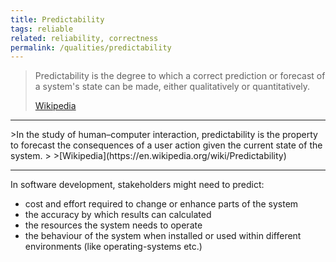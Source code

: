 ```yaml
---
title: Predictability
tags: reliable
related: reliability, correctness
permalink: /qualities/predictability
---
```


>Predictability is the degree to which a correct prediction or forecast of a system's state can be made, either qualitatively or quantitatively. 
>
>[Wikipedia](https://en.wikipedia.org/wiki/Predictability)

<hr>
>In the study of human–computer interaction, predictability is the property to forecast the consequences of a user action given the current state of the system. 
>
>[Wikipedia](https://en.wikipedia.org/wiki/Predictability)

<hr>

In software development, stakeholders might need to predict:

* cost and effort required to change or enhance parts of the system
* the accuracy by which results can calculated
* the resources the system needs to operate
* the behaviour of the system when installed or used within different environments (like operating-systems etc.) 
